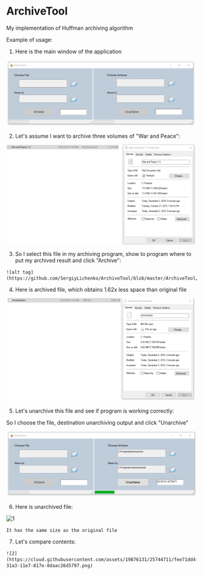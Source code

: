 # ArchiveTool
My implementation of Huffman archiving algorithm

Example of usage:

  1. Here is the main window of the application 

  ![alt tag](https://github.com/SergiyLichenko/ArchiveTool/blob/master/ArchiveTool/Docs/Main%20Window.png)

  2. Let's assume I want to archive three volumes of "War and Peace":
  
   ![alt tag](https://github.com/SergiyLichenko/ArchiveTool/blob/master/ArchiveTool/Docs/Archiving%20file.png)
   
  3. So I select this file in my archiving program, show to program where to put my archived result and click "Archive":
  
    ![alt tag](https://github.com/SergiyLichenko/ArchiveTool/blob/master/ArchiveTool/Docs/After%20Archive.png)
    
  4. Here is archived file, which obtains 1.62x less space than original file
  
   ![alt tag](https://github.com/SergiyLichenko/ArchiveTool/blob/master/ArchiveTool/Docs/Archived%20file.png)
   
  5. Let's unarchive this file and see if program is working correctly:
  
  So I choose the file, destination unarchiving output and click "Unarchive"
  
   ![alt tag](https://github.com/SergiyLichenko/ArchiveTool/blob/master/ArchiveTool/Docs/After%20Unarchive.png)
   
  6. Here is unarchived file:
  
   ![1](https://cloud.githubusercontent.com/assets/19876131/25744673/d321bba0-31a3-11e7-8d87-1f471a2c147e.png)
    
    It has the same size as the original file
    
  7. Let's compare contents:
  
    ![2](https://cloud.githubusercontent.com/assets/19876131/25744711/fee71dd4-31a3-11e7-817e-8daac26d5797.png)
    
 

